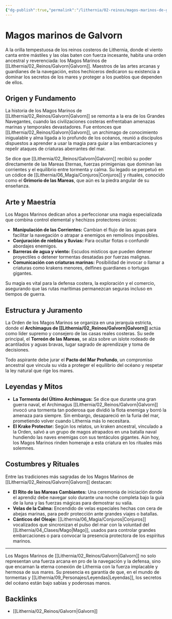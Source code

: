 ```yaml
---
{"dg-publish":true,"permalink":"/lithernia/02-reinos/magos-marinos-de-galvorn/","title":"Magos marinos de Galvorn","tags":["lithernia","orden","magia","mar","Galvorn"]}
---
```


# Magos marinos de Galvorn

A la orilla tempestuosa de los reinos costeros de Lithernia, donde el viento canta entre mástiles y las olas baten con fuerza incesante, habita una orden ancestral y reverenciada: los Magos Marinos de [[Lithernia/02_Reinos/Galvorn\|Galvorn]]. Maestros de las artes arcanas y guardianes de la navegación, estos hechiceros dedicaron su existencia a dominar los secretos de los mares y proteger a los pueblos que dependen de ellos.

## Origen y Fundamento

La historia de los Magos Marinos de [[Lithernia/02_Reinos/Galvorn\|Galvorn]] se remonta a la era de los Grandes Navegantes, cuando las civilizaciones costeras enfrentaban amenazas marinas y temporales devastadores. Fue entonces que [[Lithernia/02_Reinos/Galvorn\|Galvorn]], un archimago de conocimiento inigualable y alma ligada a lo profundo de los océanos, reunió a discípulos dispuestos a aprender a usar la magia para guiar a las embarcaciones y repelir ataques de criaturas aberrantes del mar.

Se dice que [[Lithernia/02_Reinos/Galvorn\|Galvorn]] recibió su poder directamente de las Mareas Eternas, fuerzas primigenias que dominan las corrientes y el equilibrio entre tormenta y calma. Su legado se perpetuó en un códice de [[Lithernia/06_Magia/Conjuros\|Conjuros]] y rituales, conocido como el **Grimorio de las Mareas**, que aún es la piedra angular de su enseñanza.

## Arte y Maestría

Los Magos Marinos dedican años a perfeccionar una magia especializada que combina control elemental y hechizos protectores únicos:

- **Manipulación de las Corrientes:** Cambian el flujo de las aguas para facilitar la navegación o atrapar a enemigos en remolinos imposibles.
- **Conjuración de nieblas y lluvias:** Para ocultar flotas o confundir abordajes enemigos.
- **Barreras de agua y viento:** Escudos místicos que pueden detener proyectiles o detener tormentas desatadas por fuerzas malignas.
- **Comunicación con criaturas marinas:** Posibilidad de invocar o llamar a criaturas como krakens menores, delfines guardianes o tortugas gigantes.

Su magia es vital para la defensa costera, la exploración y el comercio, asegurando que las rutas marítimas permanezcan seguras incluso en tiempos de guerra.

## Estructura y Juramento

La Orden de los Magos Marinos se organiza en una jerarquía estricta, donde el **Archimagus de [[Lithernia/02_Reinos/Galvorn\|Galvorn]]** actúa como líder supremo y consejero de las casas reales costeras. Su sede principal, el **Torreón de las Mareas**, se alza sobre un islote rodeado de acantilados y aguas bravas, lugar sagrado de aprendizaje y toma de decisiones.

Todo aspirante debe jurar el **Pacto del Mar Profundo**, un compromiso ancestral que vincula su vida a proteger el equilibrio del océano y respetar la ley natural que rige los mares.

## Leyendas y Mitos

- **La Tormenta del Último Archimagus:** Se dice que durante una gran guerra naval, el Archimagus [[Lithernia/02_Reinos/Galvorn\|Galvorn]] invocó una tormenta tan poderosa que dividió la flota enemiga y borró la amenaza para siempre. Sin embargo, desapareció en la furia del mar, prometiendo volver cuando Lithernia más lo necesitara.
- **El Krake Protector:** Según los relatos, un kraken ancestral, vinculado a la Orden, salvó a un grupo de magos atrapados en una batalla naval hundiendo las naves enemigas con sus tentáculos gigantes. Aún hoy, los Magos Marinos rinden homenaje a esta criatura en los rituales más solemnes.

## Costumbres y Rituales

Entre las tradiciones más sagradas de los Magos Marinos de [[Lithernia/02_Reinos/Galvorn\|Galvorn]] destacan:

- **El Rito de las Mareas Cambiantes:** Una ceremonia de iniciación donde el aprendiz debe navegar solo durante una noche completa bajo la guía de la luna y las fuerzas mágicas para demostrar su valía.
- **Velas de la Calma:** Encendido de velas especiales hechas con cera de abejas marinas, para pedir protección ante grandes viajes o batallas.
- **Cánticos del Oleaje:** [[Lithernia/06_Magia/Conjuros\|Conjuros]] vocalizados que sincronizan el pulso del mar con la voluntad del [[Lithernia/04_Clases/Mago\|Mago]], usados para controlar grandes embarcaciones o para convocar la presencia protectora de los espíritus marinos.

---

Los Magos Marinos de [[Lithernia/02_Reinos/Galvorn\|Galvorn]] no solo representan una fuerza arcana en pro de la navegación y la defensa, sino que encarnan la eterna conexión de Lithernia con la fuerza implacable y hermosa de sus mares. Su presencia es garantía de que, en el mundo de tormentas y [[Lithernia/09_Personajes/Leyendas\|Leyendas]], los secretos del océano están bajo sabias y poderosas manos.

## Backlinks
- [[Lithernia/02_Reinos/Galvorn\|Galvorn]]
